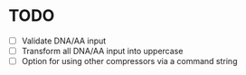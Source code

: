 # TODO

- [ ] Validate DNA/AA input
- [ ] Transform all DNA/AA input into uppercase
- [ ] Option for using other compressors via a command string
